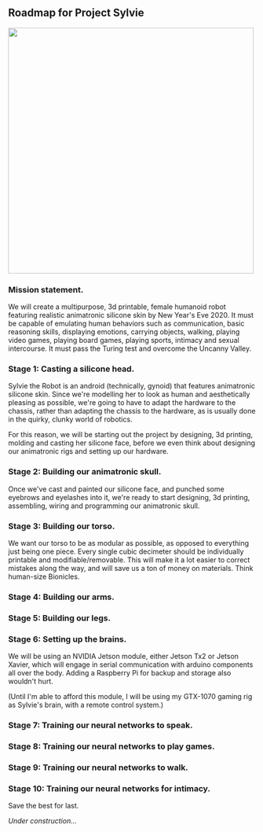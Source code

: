 ## Roadmap for Project Sylvie

<a href="url"><img src="https://github.com/misses-robot/Sylvie-The-Robot/blob/master/documentation/quantum-cat-3.jpg" width="500" ></a>

### Mission statement. 
We will create a multipurpose, 3d printable, female humanoid robot featuring realistic animatronic silicone skin by New Year's Eve 2020. It must be capable of emulating human behaviors such as communication, basic reasoning skills, displaying emotions, carrying objects, walking, playing video games, playing board games, playing sports, intimacy and sexual intercourse. It must pass the Turing test and overcome the Uncanny Valley.

### Stage 1: Casting a silicone head.

Sylvie the Robot is an android (technically, gynoid) that features animatronic silicone skin. Since we're modelling her to look as 
human and aesthetically pleasing as possible, we're going to have to adapt the hardware to the chassis, rather than adapting
the chassis to the hardware, as is usually done in the quirky, clunky world of robotics.

For this reason, we will be starting out the project by designing, 3d printing, molding and casting her silicone face, 
before we even think about designing our animatronic rigs and setting up our hardware.

### Stage 2: Building our animatronic skull.

Once we've cast and painted our silicone face, and punched some eyebrows and eyelashes into it, we're ready to start designing, 3d printing, assembling, wiring and programming our animatronic skull.

### Stage 3: Building our torso.

We want our torso to be as modular as possible, as opposed to everything just being one piece. Every single cubic decimeter should be individually printable and modifiable/removable. This will make it a lot easier to correct mistakes along the way, and 
will save us a ton of money on materials. Think human-size Bionicles.

### Stage 4: Building our arms.

### Stage 5: Building our legs.

### Stage 6: Setting up the brains.

We will be using an NVIDIA Jetson module, either Jetson Tx2 or Jetson Xavier, which will engage in serial communication with
arduino components all over the body. Adding a Raspberry Pi for backup and storage also wouldn't hurt.

(Until I'm able to afford this module, I will be using my GTX-1070 gaming rig as Sylvie's brain, with a remote control system.)

### Stage 7: Training our neural networks to speak.

### Stage 8: Training our neural networks to play games.

### Stage 9: Training our neural networks to walk.

### Stage 10: Training our neural networks for intimacy.

Save the best for last.

*Under construction...*
